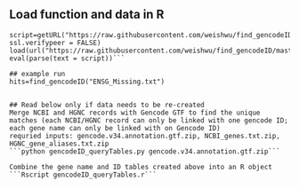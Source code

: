 ## Load function and data in R
```library(RCurl)
script=getURL("https://raw.githubusercontent.com/weishwu/find_gencodeID/master/find_gencodeID.r", ssl.verifypeer = FALSE)
load(url("https://raw.githubusercontent.com/weishwu/find_gencodeID/master/queryTabs.RData"))
eval(parse(text = script))```

## example run
hits=find_gencodeID("ENSG_Missing.txt")


## Read below only if data needs to be re-created
Merge NCBI and HGNC records with Gencode GTF to find the unique matches (each NCBI/HGNC record can only be linked with one gencode ID; each gene name can only be linked with on Gencode ID)
requried inputs: gencode.v34.annotation.gtf.zip, NCBI_genes.txt.zip, HGNC_gene_aliases.txt.zip
```python gencodeID_queryTables.py gencode.v34.annotation.gtf.zip```

Combine the gene name and ID tables created above into an R object
```Rscript gencodeID_queryTables.r```



